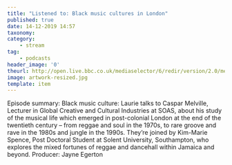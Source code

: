 ```yaml
---
title: "Listened to: Black music cultures in London"
published: true
date: 14-12-2019 14:57
taxonomy:
category:
	- stream
tag:
	- podcasts
header_image: '0'
theurl: http://open.live.bbc.co.uk/mediaselector/6/redir/version/2.0/mediaset/audio-nondrm-download/proto/http/vpid/p07w88w4.mp3
image: artwork-resized.jpg
template: item
--- 
```

Episode summary: Black music culture: Laurie talks to Caspar Melville, Lecturer in Global Creative and Cultural Industries at SOAS, about his study of the musical life which emerged in post-colonial London at the end of the twentieth century – from reggae and soul in the 1970s, to rare groove and rave in the 1980s and jungle in the 1990s. They’re joined by Kim-Marie Spence, Post Doctoral Student at Solent University, Southampton, who explores the mixed fortunes of reggae and dancehall within Jamaica and beyond. Producer: Jayne Egerton
